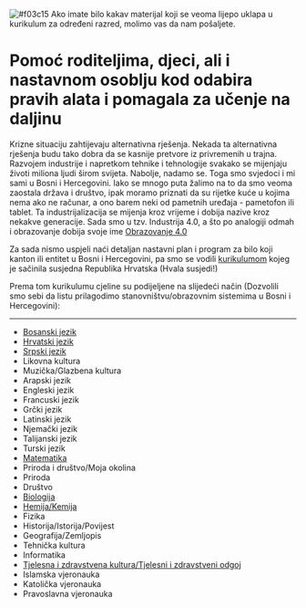 ![#f03c15](https://placehold.it/15/f03c15/000000?text=+) Ako imate bilo kakav materijal koji se veoma lijepo uklapa u kurikulum za određeni razred, molimo vas da nam pošaljete.

# Pomoć roditeljima, djeci, ali i nastavnom osoblju kod odabira pravih alata i pomagala za učenje na daljinu

Krizne situaciju zahtijevaju alternativna rješenja. Nekada ta alternativna rješenja budu tako dobra da se kasnije pretvore iz privremenih u trajna. Razvojem industrije i napretkom tehnike i tehnologije svakako se mijenjaju životi miliona ljudi širom svijeta. Nabolje, nadamo se. Toga smo svjedoci i mi sami u Bosni i Hercegovini. Iako se mnogo puta žalimo na to da smo veoma zaostala država i društvo, ipak moramo priznati da su rijetke kuće u kojima nema ako ne računar, a ono barem neki od pametnih uređaja - pametofon ili tablet. Ta industrijalizacija se mijenja kroz vrijeme i dobija nazive kroz nekakve generacije. Sada smo u tzv. Industrija 4.0, a što po analogiji odmah i obrazovanje dobija svoje ime [Obrazovanje 4.0](https://medium.com/@asim.husanovic/kako-industrijska-revolucija-4-0-uti%C4%8De-na-visoko-obrazovanje-c8a11d14e31b)

Za sada nismo uspjeli naći detaljan nastavni plan i program za bilo koji kanton ili entitet u Bosni i Hercegovini, pa smo se vodili [kurikulumom](https://www.azoo.hr/images/AZOO/Ravnatelji/RM/Nastavni_plan_i_program_za_osnovnu_skolu_-_MZOS_2006_.pdf) kojeg je sačinila susjedna Republika Hrvatska (Hvala susjedi!)

Prema tom kurikulumu cjeline su podijeljene na slijedeći način (Dozvolili smo sebi da listu prilagodimo stanovništvu/obrazovnim sistemima u Bosni i Hercegovini):

---

- [Bosanski jezik](bosanski_jezik/README.md)
- [Hrvatski jezik](hrvatski_jezik/README.md)
- [Srpski jezik](srpski_jezik/README.md)
- Likovna kultura
- Muzička/Glazbena kultura
- Arapski jezik
- Engleski jezik
- Francuski jezik
- Grčki jezik
- Latinski jezik
- Njemački jezik
- Talijanski jezik
- Turski jezik
- [Matematika](matematika/README.md)
- Priroda i društvo/Moja okolina
- Priroda
- Društvo
- [Biologija](biologija/README.md)
- [Hemija/Kemija](hemija/README.md)
- Fizika
- Historija/Istorija/Povijest
- Geografija/Zemljopis
- Tehnička kultura
- Informatika
- [Tjelesna i zdravstvena kultura/Tjelesni i zdravstveni odgoj](tizo/README.md)
- Islamska vjeronauka
- Katolička vjeronauka
- Pravoslavna vjeronauka
